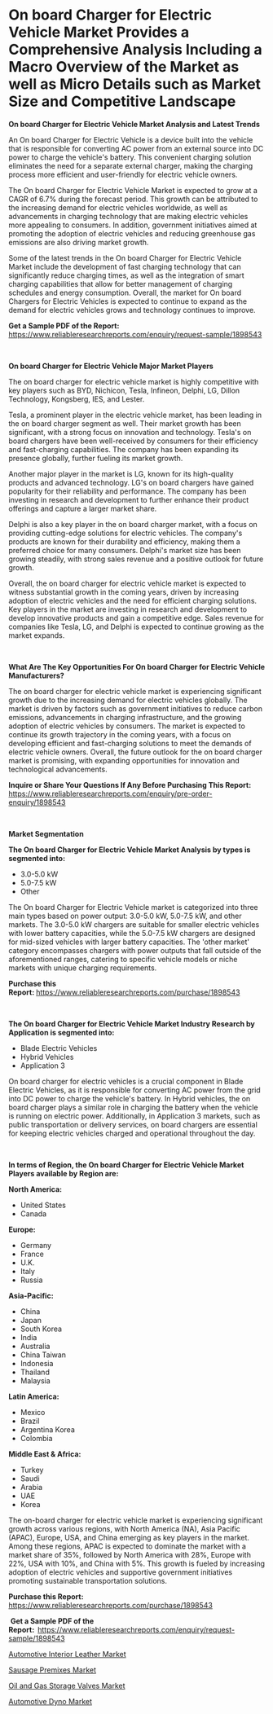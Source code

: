 <p><h1>On board Charger for Electric Vehicle Market Provides a Comprehensive Analysis Including a Macro Overview of the Market as well as Micro Details such as Market Size and Competitive Landscape</h1></p><p><strong>On board Charger for Electric Vehicle Market Analysis and Latest Trends</strong></p>
<p><p>An On board Charger for Electric Vehicle is a device built into the vehicle that is responsible for converting AC power from an external source into DC power to charge the vehicle's battery. This convenient charging solution eliminates the need for a separate external charger, making the charging process more efficient and user-friendly for electric vehicle owners.</p><p>The On board Charger for Electric Vehicle Market is expected to grow at a CAGR of 6.7% during the forecast period. This growth can be attributed to the increasing demand for electric vehicles worldwide, as well as advancements in charging technology that are making electric vehicles more appealing to consumers. In addition, government initiatives aimed at promoting the adoption of electric vehicles and reducing greenhouse gas emissions are also driving market growth.</p><p>Some of the latest trends in the On board Charger for Electric Vehicle Market include the development of fast charging technology that can significantly reduce charging times, as well as the integration of smart charging capabilities that allow for better management of charging schedules and energy consumption. Overall, the market for On board Chargers for Electric Vehicles is expected to continue to expand as the demand for electric vehicles grows and technology continues to improve.</p></p>
<p><strong>Get a Sample PDF of the Report:&nbsp;</strong> <a href="https://www.reliableresearchreports.com/enquiry/request-sample/1898543">https://www.reliableresearchreports.com/enquiry/request-sample/1898543</a></p>
<p>&nbsp;</p>
<p><strong>On board Charger for Electric Vehicle Major Market Players</strong></p>
<p><p>The on board charger for electric vehicle market is highly competitive with key players such as BYD, Nichicon, Tesla, Infineon, Delphi, LG, Dillon Technology, Kongsberg, IES, and Lester. </p><p>Tesla, a prominent player in the electric vehicle market, has been leading in the on board charger segment as well. Their market growth has been significant, with a strong focus on innovation and technology. Tesla's on board chargers have been well-received by consumers for their efficiency and fast-charging capabilities. The company has been expanding its presence globally, further fueling its market growth.</p><p>Another major player in the market is LG, known for its high-quality products and advanced technology. LG's on board chargers have gained popularity for their reliability and performance. The company has been investing in research and development to further enhance their product offerings and capture a larger market share.</p><p>Delphi is also a key player in the on board charger market, with a focus on providing cutting-edge solutions for electric vehicles. The company's products are known for their durability and efficiency, making them a preferred choice for many consumers. Delphi's market size has been growing steadily, with strong sales revenue and a positive outlook for future growth.</p><p>Overall, the on board charger for electric vehicle market is expected to witness substantial growth in the coming years, driven by increasing adoption of electric vehicles and the need for efficient charging solutions. Key players in the market are investing in research and development to develop innovative products and gain a competitive edge. Sales revenue for companies like Tesla, LG, and Delphi is expected to continue growing as the market expands.</p></p>
<p>&nbsp;</p>
<p><strong>What Are The Key Opportunities For On board Charger for Electric Vehicle Manufacturers?</strong></p>
<p><p>The on board charger for electric vehicle market is experiencing significant growth due to the increasing demand for electric vehicles globally. The market is driven by factors such as government initiatives to reduce carbon emissions, advancements in charging infrastructure, and the growing adoption of electric vehicles by consumers. The market is expected to continue its growth trajectory in the coming years, with a focus on developing efficient and fast-charging solutions to meet the demands of electric vehicle owners. Overall, the future outlook for the on board charger market is promising, with expanding opportunities for innovation and technological advancements.</p></p>
<p><strong>Inquire or Share Your Questions If Any Before Purchasing This Report:</strong> <a href="https://www.reliableresearchreports.com/enquiry/pre-order-enquiry/1898543">https://www.reliableresearchreports.com/enquiry/pre-order-enquiry/1898543</a></p>
<p>&nbsp;</p>
<p><strong>Market Segmentation</strong></p>
<p><strong>The On board Charger for Electric Vehicle Market Analysis by types is segmented into:</strong></p>
<p><ul><li>3.0-5.0 kW</li><li>5.0-7.5 kW</li><li>Other</li></ul></p>
<p><p>The On board Charger for Electric Vehicle market is categorized into three main types based on power output: 3.0-5.0 kW, 5.0-7.5 kW, and other markets. The 3.0-5.0 kW chargers are suitable for smaller electric vehicles with lower battery capacities, while the 5.0-7.5 kW chargers are designed for mid-sized vehicles with larger battery capacities. The 'other market' category encompasses chargers with power outputs that fall outside of the aforementioned ranges, catering to specific vehicle models or niche markets with unique charging requirements.</p></p>
<p><strong>Purchase this Report:&nbsp;</strong><a href="https://www.reliableresearchreports.com/purchase/1898543">https://www.reliableresearchreports.com/purchase/1898543</a></p>
<p>&nbsp;</p>
<p><strong>The On board Charger for Electric Vehicle Market Industry Research by Application is segmented into:</strong></p>
<p><ul><li>Blade Electric Vehicles</li><li>Hybrid Vehicles</li><li>Application 3</li></ul></p>
<p><p>On board charger for electric vehicles is a crucial component in Blade Electric Vehicles, as it is responsible for converting AC power from the grid into DC power to charge the vehicle's battery. In Hybrid vehicles, the on board charger plays a similar role in charging the battery when the vehicle is running on electric power. Additionally, in Application 3 markets, such as public transportation or delivery services, on board chargers are essential for keeping electric vehicles charged and operational throughout the day.</p></p>
<p>&nbsp;</p>
<p><strong>In terms of Region, the On board Charger for Electric Vehicle Market Players available by Region are:</strong></p>
<p>
    <p> <strong> North America: </strong>
        <ul>
            <li>United States</li>
            <li>Canada</li>
        </ul>
        </p> 
    <p> <strong> Europe: </strong>
        <ul>
            <li>Germany</li>
            <li>France</li>
            <li>U.K.</li>
            <li>Italy</li>
            <li>Russia</li>
        </ul>
        </p> 
    <p> <strong> Asia-Pacific: </strong>
        <ul>
            <li>China</li>
            <li>Japan</li>
            <li>South Korea</li>
            <li>India</li>
            <li>Australia</li>
            <li>China Taiwan</li>
            <li>Indonesia</li>
            <li>Thailand</li>
            <li>Malaysia</li>
        </ul>
        </p> 
    <p> <strong> Latin America: </strong>
        <ul>
            <li>Mexico</li>
            <li>Brazil</li>
            <li>Argentina Korea</li>
            <li>Colombia</li>
        </ul>
        </p> 
    <p> <strong> Middle East & Africa: </strong>
        <ul>
            <li>Turkey</li>
            <li>Saudi</li>
            <li>Arabia</li>
            <li>UAE</li>
            <li>Korea</li>
        </ul>
    </p>
    </p>
<p><p>The on-board charger for electric vehicle market is experiencing significant growth across various regions, with North America (NA), Asia Pacific (APAC), Europe, USA, and China emerging as key players in the market. Among these regions, APAC is expected to dominate the market with a market share of 35%, followed by North America with 28%, Europe with 22%, USA with 10%, and China with 5%. This growth is fueled by increasing adoption of electric vehicles and supportive government initiatives promoting sustainable transportation solutions.</p></p>
<p><strong>Purchase this Report: </strong><a href="https://www.reliableresearchreports.com/purchase/1898543">https://www.reliableresearchreports.com/purchase/1898543</a></p>
<p>&nbsp;<strong>Get a Sample PDF of the Report:&nbsp;&nbsp;</strong><a href="https://www.reliableresearchreports.com/enquiry/request-sample/1898543">https://www.reliableresearchreports.com/enquiry/request-sample/1898543</a></p>
<p><strong></strong></p>
<p><p><a href="https://github.com/arionmp/Market-Research-Report-List-2/blob/main/automotive-interior-leather-market.md">Automotive Interior Leather Market</a></p><p><a href="https://view.publitas.com/reportprime-1/sausage-premixes-market-provides-a-comprehensive-analysis-including-a-macro-overview-of-the-market-as-well-as-micro-details-such-as-market-size-and-competitive-landscape/">Sausage Premixes Market</a></p><p><a href="https://shimmer-gardenia-37a.notion.site/Oil-and-Gas-Storage-Valves-Market-Size-Market-Share-and-Global-Market-Analysis-Report-2024-2031-3f66423490c34fb8820bad7a9c8e796f">Oil and Gas Storage Valves Market</a></p><p><a href="https://github.com/pgtimber/Market-Research-Report-List-1/blob/main/automotive-dyno-market.md">Automotive Dyno Market</a></p></p>
